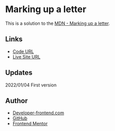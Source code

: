 # Marking up a letter

This is a solution to the [MDN - Marking up a letter](https://developer.mozilla.org/en-US/docs/Learn/HTML/Introduction_to_HTML/Marking_up_a_letter). 

## Links

- [Code URL](https://github.com/dirkVerm/frontend-exercises/tree/main/01%20HTML/01%20Letter%20markup)
- [Live Site URL](https://dirkverm.github.io/frontend-exercises/01%20HTML/01%20Letter%20markup/)

## Updates
2022/01/04
  First version

## Author

- [Developer-frontend.com](https://developer-frontend.com)
- [GitHub](https://github.com/dirkVerm)
- [Frontend Mentor](https://www.frontendmentor.io/profile/dirkVerm)


